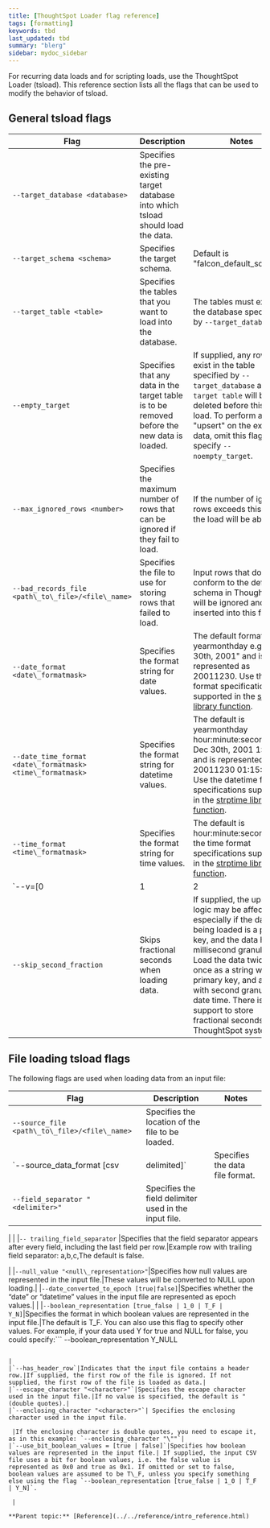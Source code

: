 ```yaml
---
title: [ThoughtSpot Loader flag reference]
tags: [formatting]
keywords: tbd
last_updated: tbd
summary: "blerg"
sidebar: mydoc_sidebar
---
```

For recurring data loads and for scripting loads, use the ThoughtSpot Loader (tsload). This reference section lists all the flags that can be used to modify the behavior of tsload.

## General tsload flags

|Flag|Description|Notes|
|----|-----------|-----|
|`--target_database <database>`|Specifies the pre-existing target database into which tsload should load the data.| |
|`--target_schema <schema>`|Specifies the target schema.|Default is "falcon\_default\_schema".|
|`--target_table <table>`|Specifies the tables that you want to load into the database.|The tables must exist in the database specified by `--target_database`.|
|`--empty_target`|Specifies that any data in the target table is to be removed before the new data is loaded.|If supplied, any rows that exist in the table specified by `--target_database` and `--target table` will be deleted before this data load. To perform an "upsert" on the existing data, omit this flag or specify `--noempty_target`.|
|`--max_ignored_rows <number>`|Specifies the maximum number of rows that can be ignored if they fail to load.|If the number of ignored rows exceeds this limit, the load will be aborted.|
|`--bad_records_file <path\_to\_file>/<file\_name>`|Specifies the file to use for storing rows that failed to load.|Input rows that do not conform to the defined schema in ThoughtSpot will be ignored and inserted into this file.|
|`--date_format <date\_formatmask>`|Specifies the format string for date values.|The default format is yearmonthday e.g. "Dec 30th, 2001" and is represented as 20011230. Use the date format specifications supported in the [strptime library function](http://man7.org/linux/man-pages/man3/strptime.3.html).|
|`--date_time_format <date\_formatmask> <time\_formatmask>`|Specifies the format string for datetime values.|The default is yearmonthday hour:minute:second e.g. Dec 30th, 2001 1:15:12 and is represented as 20011230 01:15:12. Use the datetime format specifications supported in the [strptime library function](http://man7.org/linux/man-pages/man3/strptime.3.html).|
|`--time_format <time\_formatmask>`|Specifies the format string for time values.|The default is hour:minute:second. Use the time format specifications supported in the [strptime library function](http://man7.org/linux/man-pages/man3/strptime.3.html).|
|`--v=[0|1|2|3`|Specifies the verbosity of log messages.|Provide a value for verbosity level. By default, verbosity is set to the minimum, which is 0. This value is similar to a volume control. At higher levels your log receives more messages and that log more frequently. This is used for debugging. You should not change this value unless instructed by ThoughtSpot Support.|
|`--skip_second_fraction`|Skips fractional seconds when loading data.|If supplied, the upserts logic may be affected, especially if the date time being loaded is a primary key, and the data has millisecond granularity. Load the data twice, once as a string with a primary key, and again with second granularity date time. There is no support to store fractional seconds in the ThoughtSpot system.|

## File loading tsload flags

The following flags are used when loading data from an input file:

|Flag|Description|Notes|
|----|-----------|-----|
|`--source_file <path\_to\_file>/<file\_name>`|Specifies the location of the file to be loaded.| |
|`--source_data_format [csv|delimited]`|Specifies the data file format.|Optional. The default is csv.|
|`--field_separator "<delimiter>"`| Specifies the field delimiter used in the input file.

 | |
|`-- trailing_field_separator` |Specifies that the field separator appears after every field, including the last field per row.|Example row with trailing field separator: a,b,c,The default is false.

|
|`--null_value "<null\_representation>"`|Specifies how null values are represented in the input file.|These values will be converted to NULL upon loading.|
|`--date_converted_to_epoch [true|false]`|Specifies whether the “date” or “datetime” values in the input file are represented as epoch values.| |
|`--boolean_representation [true_false | 1_0 | T_F | Y_N]`|Specifies the format in which boolean values are represented in the input file.|The default is T\_F. You can also use this flag to specify other values. For example, if your data used Y for true and NULL for false, you could specify:```
--boolean_representation Y_NULL
```

|
|`--has_header_row`|Indicates that the input file contains a header row.|If supplied, the first row of the file is ignored. If not supplied, the first row of the file is loaded as data.|
|`--escape_character "<character>"`|Specifies the escape character used in the input file.|If no value is specified, the default is "(double quotes).|
|`--enclosing_character "<character>"`| Specifies the enclosing character used in the input file.

 |If the enclosing character is double quotes, you need to escape it, as in this example: `--enclosing_character "\""`|
|`--use_bit_boolean_values = [true | false]`|Specifies how boolean values are represented in the input file.| If supplied, the input CSV file uses a bit for boolean values, i.e. the false value is represented as 0x0 and true as 0x1. If omitted or set to false, boolean values are assumed to be T\_F, unless you specify something else using the flag `--boolean_representation [true_false | 1_0 | T_F | Y_N]`.

 |

**Parent topic:** [Reference](../../reference/intro_reference.html)
